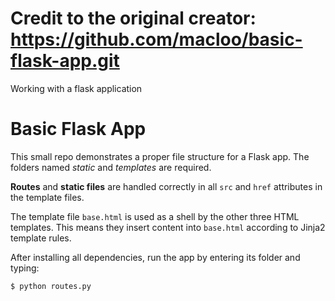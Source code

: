 # Credit to the original creator: https://github.com/macloo/basic-flask-app.git

Working with a flask application

# Basic Flask App

This small repo demonstrates a proper file structure for a Flask app. The folders named *static* and *templates* are required.

**Routes** and **static files** are handled correctly in all `src` and `href` attributes in the template files.

The template file `base.html` is used as a shell by the other three HTML templates. This means they insert content into `base.html` according to Jinja2 template rules.

After installing all dependencies, run the app by entering its folder and typing:

`$ python routes.py`

